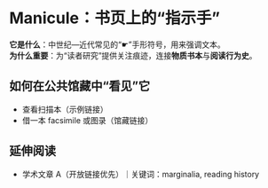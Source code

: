 # Manicule：书页上的“指示手”

**它是什么**：中世纪—近代常见的“☛”手形符号，用来强调文本。  
**为什么重要**：为“读者研究”提供关注痕迹，连接**物质书本**与**阅读行为史**。

## 如何在公共馆藏中“看见”它
- 查看扫描本（示例链接）  
- 借一本 facsimile 或图录（馆藏链接）

## 延伸阅读
- 学术文章 A（开放链接优先）｜关键词：marginalia, reading history